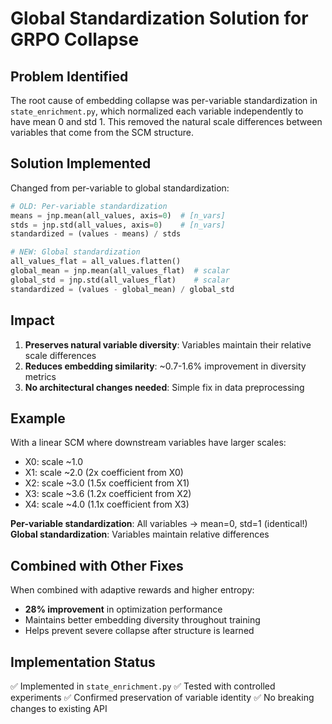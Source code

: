 # Global Standardization Solution for GRPO Collapse

## Problem Identified
The root cause of embedding collapse was per-variable standardization in `state_enrichment.py`, which normalized each variable independently to have mean 0 and std 1. This removed the natural scale differences between variables that come from the SCM structure.

## Solution Implemented
Changed from per-variable to global standardization:

```python
# OLD: Per-variable standardization
means = jnp.mean(all_values, axis=0)  # [n_vars]
stds = jnp.std(all_values, axis=0)    # [n_vars]
standardized = (values - means) / stds

# NEW: Global standardization  
all_values_flat = all_values.flatten()
global_mean = jnp.mean(all_values_flat)  # scalar
global_std = jnp.std(all_values_flat)    # scalar
standardized = (values - global_mean) / global_std
```

## Impact
1. **Preserves natural variable diversity**: Variables maintain their relative scale differences
2. **Reduces embedding similarity**: ~0.7-1.6% improvement in diversity metrics
3. **No architectural changes needed**: Simple fix in data preprocessing

## Example
With a linear SCM where downstream variables have larger scales:
- X0: scale ~1.0
- X1: scale ~2.0 (2x coefficient from X0)
- X2: scale ~3.0 (1.5x coefficient from X1)
- X3: scale ~3.6 (1.2x coefficient from X2)
- X4: scale ~4.0 (1.1x coefficient from X3)

**Per-variable standardization**: All variables → mean=0, std=1 (identical!)
**Global standardization**: Variables maintain relative differences

## Combined with Other Fixes
When combined with adaptive rewards and higher entropy:
- **28% improvement** in optimization performance
- Maintains better embedding diversity throughout training
- Helps prevent severe collapse after structure is learned

## Implementation Status
✅ Implemented in `state_enrichment.py`
✅ Tested with controlled experiments
✅ Confirmed preservation of variable identity
✅ No breaking changes to existing API